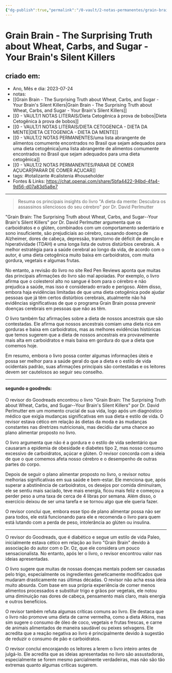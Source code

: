 ```yaml
---
{"dg-publish":true,"permalink":"/0-vault/2-notas-permanentes/grain-brain-the-surprising-truth-about-wheat-carbs-and-sugar-your-brain-s-silent-killers/","tags":["permanente","totalizante","calistenia","householder"],"dgHomeLink":true,"dgShowLocalGraph":true,"dgShowFileTree":true,"dgEnableSearch":true}
---
```


# Grain Brain - The Surprising Truth about Wheat, Carbs, and Sugar - Your Brain's Silent Killers

## criado em: 
-  Ano, Mês e dia: 2023-07-24
- notas: 
- [[Grain Brain - The Surprising Truth about Wheat, Carbs, and Sugar - Your Brain's Silent Killers\|Grain Brain - The Surprising Truth about Wheat, Carbs, and Sugar - Your Brain's Silent Killers]]
- [[0 - VAULT/1 NOTAS LITERAIS/Dieta Cetogênica à prova de bobos\|Dieta Cetogênica à prova de bobos]]
- [[0 - VAULT/1 NOTAS LITERAIS/DIETA CETOGENICA - DIETA DA MENTE\|DIETA CETOGENICA - DIETA DA MENTE]]
- [[0 - VAULT/2 NOTAS PERMANENTES/uma lista abrangente de alimentos comumente encontrados no Brasil que sejam adequados para uma dieta cetogênica\|uma lista abrangente de alimentos comumente encontrados no Brasil que sejam adequados para uma dieta cetogênica]]
- [[0 - VAULT/2 NOTAS PERMANENTES/PARAR DE COMER AÇUCAR\|PARAR DE COMER AÇUCAR]]
- tags: #totalizante #calistenia #householder 
- Fontes & Links: https://chat.openai.com/share/5bfa4422-94bd-4fa4-9d56-d07a83d5a8e7
---

> Resuma os principais insights do livro "A dieta da mente: Descubra os assassinos silenciosos do seu cérebro" por Dr. David Perlmutter

"Grain Brain: The Surprising Truth about Wheat, Carbs, and Sugar--Your Brain's Silent Killers" por Dr. David Perlmutter argumenta que os carboidratos e o glúten, combinados com um comportamento sedentário e sono insuficiente, são prejudiciais ao cérebro, causando doença de Alzheimer, dores de cabeça, depressão, transtorno de déficit de atenção e hiperatividade (TDAH) e uma longa lista de outros distúrbios cerebrais. A melhor estratégia para a saúde cerebral ao longo da vida, de acordo com o autor, é uma dieta cetogênica muito baixa em carboidratos, com muita gordura, vegetais e algumas frutas.

No entanto, a revisão do livro no site Red Pen Reviews aponta que muitas das principais afirmações do livro são mal apoiadas. Por exemplo, o livro afirma que o colesterol alto no sangue é bom para o cérebro e não prejudica a saúde, mas isso é considerado errado e perigoso. Além disso, embora haja evidências limitadas de que uma dieta cetogênica pode ajudar pessoas que já têm certos distúrbios cerebrais, atualmente não há evidências significativas de que o programa Grain Brain possa prevenir doenças cerebrais em pessoas que não as têm.

O livro também faz afirmações sobre a dieta de nossos ancestrais que são contestadas. Ele afirma que nossos ancestrais comiam uma dieta rica em gorduras e baixa em carboidratos, mas as melhores evidências históricas que temos sugerem que a dieta de nossos ancestrais era provavelmente mais alta em carboidratos e mais baixa em gordura do que a dieta que comemos hoje.

Em resumo, embora o livro possa conter algumas informações úteis e possa ser melhor para a saúde geral do que a dieta e o estilo de vida ocidentais padrão, suas afirmações principais são contestadas e os leitores devem ser cautelosos ao seguir seu conselho.

---

#### segundo o goodreds:

O revisor do Goodreads encontrou o livro "Grain Brain: The Surprising Truth about Wheat, Carbs, and Sugar--Your Brain's Silent Killers" por Dr. David Perlmutter em um momento crucial de sua vida, logo após um diagnóstico médico que exigia mudanças significativas em sua dieta e estilo de vida. O revisor estava cético em relação às dietas da moda e às mudanças constantes nas diretrizes nutricionais, mas decidiu dar uma chance ao plano alimentar proposto no livro.

O livro argumenta que não é a gordura e o estilo de vida sedentário que causaram a epidemia de obesidade e diabetes tipo 2, mas nosso consumo excessivo de carboidratos, açúcar e glúten. O revisor concorda com a ideia de que o que comemos afeta nosso cérebro e o desempenho de outras partes do corpo.

Depois de seguir o plano alimentar proposto no livro, o revisor notou melhorias significativas em sua saúde e bem-estar. Ele menciona que, após superar a abstinência de carboidratos, os desejos por comida diminuíram, ele se sentiu mais saciado, teve mais energia, ficou mais feliz e começou a perder peso a uma taxa de cerca de 4 libras por semana. Além disso, o exercício deixou de ser uma tarefa e se tornou algo que ele queria fazer.

O revisor conclui que, embora esse tipo de plano alimentar possa não ser para todos, ele está funcionando para ele e recomenda o livro para quem está lutando com a perda de peso, intolerância ao glúten ou insulina.

---

O revisor do Goodreads, que é diabético e segue um estilo de vida Paleo, inicialmente estava cético em relação ao livro "Grain Brain" devido à associação do autor com o Dr. Oz, que ele considera um pouco sensacionalista. No entanto, após ler o livro, o revisor encontrou valor nas ideias apresentadas.

O livro sugere que muitas de nossas doenças mentais podem ser causadas pelo trigo, especialmente os ingredientes geneticamente modificados que mudaram drasticamente nas últimas décadas. O revisor não acha essa ideia muito absurda. Com base em sua própria experiência de comer menos alimentos processados e substituir trigo e grãos por vegetais, ele notou uma diminuição nas dores de cabeça, pensamento mais claro, mais energia e outros benefícios.

O revisor também refuta algumas críticas comuns ao livro. Ele destaca que o livro não promove uma dieta de carne vermelha, como a dieta Atkins, mas sim sugere o consumo de óleo de coco, vegetais e frutas frescas, e carne de animais alimentados de maneira saudável ou peixes selvagens. Ele acredita que a reação negativa ao livro é principalmente devido à sugestão de reduzir o consumo de pão e carboidratos.

O revisor conclui encorajando os leitores a lerem o livro inteiro antes de julgá-lo. Ele acredita que as ideias apresentadas no livro são assustadoras, especialmente se forem mesmo parcialmente verdadeiras, mas não são tão extremas quanto algumas críticas sugerem.


